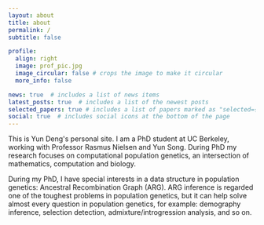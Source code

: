 ```yaml
---
layout: about
title: about
permalink: /
subtitle: false 

profile:
  align: right
  image: prof_pic.jpg
  image_circular: false # crops the image to make it circular
  more_info: false

news: true  # includes a list of news items
latest_posts: true  # includes a list of the newest posts
selected_papers: true # includes a list of papers marked as "selected={true}"
social: true  # includes social icons at the bottom of the page
---
```


This is Yun Deng's personal site. I am a PhD student at UC Berkeley, working with Professor Rasmus Nielsen and Yun Song. During PhD my research focuses on computational population genetics, an intersection of mathematics, computation and biology. 

During my PhD, I have special interests in a data structure in population genetics: Ancestral Recombination Graph (ARG). ARG inference is regarded one of the toughest problems in population genetics, but it can help solve almost every question in population genetics, for example: demography inference, selection detection, admixture/introgression analysis, and so on. 
